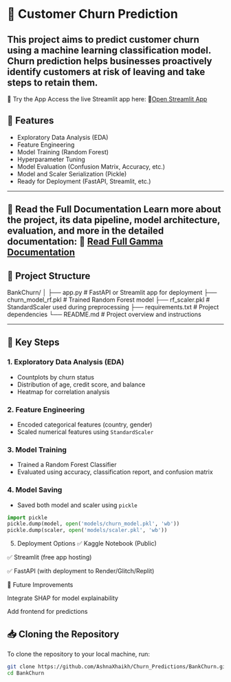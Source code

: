 # 💼 Customer Churn Prediction

This project aims to predict customer churn using a machine learning classification model. Churn prediction helps businesses proactively identify customers at risk of leaving and take steps to retain them.
---
🚀 Try the App
Access the live Streamlit app here:
🔗[Open Streamlit App](https://churnpredictions-createdbyashna.streamlit.app)

## 🚀 Features

- Exploratory Data Analysis (EDA)
- Feature Engineering
- Model Training (Random Forest)
- Hyperparameter Tuning
- Model Evaluation (Confusion Matrix, Accuracy, etc.)
- Model and Scaler Serialization (Pickle)
- Ready for Deployment (FastAPI, Streamlit, etc.)

---
📄 Read the Full Documentation
Learn more about the project, its data pipeline, model architecture, evaluation, and more in the detailed documentation:
📘 [Read Full Gamma Documentation](https://bank-customer-churn-pred-8tjb9fk.gamma.site/)
---
## 📁 Project Structure
BankChurn/
│
├── app.py # FastAPI or Streamlit app for deployment
├── churn_model_rf.pkl # Trained Random Forest model
├── rf_scaler.pkl # StandardScaler used during preprocessing
├── requirements.txt # Project dependencies
└── README.md # Project overview and instructions


---

## 📌 Key Steps

### 1. Exploratory Data Analysis (EDA)

- Countplots by churn status
- Distribution of age, credit score, and balance
- Heatmap for correlation analysis

### 2. Feature Engineering

- Encoded categorical features (country, gender)
- Scaled numerical features using `StandardScaler`

### 3. Model Training

- Trained a Random Forest Classifier
- Evaluated using accuracy, classification report, and confusion matrix

### 4. Model Saving

- Saved both model and scaler using `pickle`

```python
import pickle
pickle.dump(model, open('models/churn_model.pkl', 'wb'))
pickle.dump(scaler, open('models/scaler.pkl', 'wb'))
```
5. Deployment Options
✅ Kaggle Notebook (Public)

✅ Streamlit (free app hosting)

✅ FastAPI (with deployment to Render/Glitch/Replit)

🚀 Future Improvements

Integrate SHAP for model explainability

Add frontend for predictions

## 📥 Cloning the Repository

To clone the repository to your local machine, run:

```bash
git clone https://github.com/AshnaXhaikh/Churn_Predictions/BankChurn.git
cd BankChurn
```

